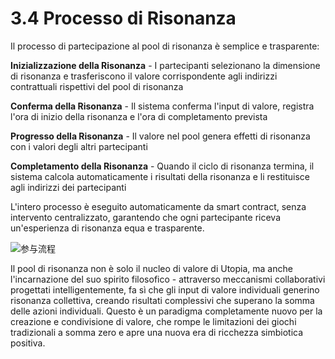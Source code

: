 # 3.4 Processo di Risonanza

Il processo di partecipazione al pool di risonanza è semplice e trasparente:

**Inizializzazione della Risonanza** - I partecipanti selezionano la dimensione di risonanza e trasferiscono il valore corrispondente agli indirizzi contrattuali rispettivi del pool di risonanza

**Conferma della Risonanza** - Il sistema conferma l'input di valore, registra l'ora di inizio della risonanza e l'ora di completamento prevista

**Progresso della Risonanza** - Il valore nel pool genera effetti di risonanza con i valori degli altri partecipanti

**Completamento della Risonanza** - Quando il ciclo di risonanza termina, il sistema calcola automaticamente i risultati della risonanza e li restituisce agli indirizzi dei partecipanti

L'intero processo è eseguito automaticamente da smart contract, senza intervento centralizzato, garantendo che ogni partecipante riceva un'esperienza di risonanza equa e trasparente.

![参与流程](/images/图4.svg)

Il pool di risonanza non è solo il nucleo di valore di Utopia, ma anche l'incarnazione del suo spirito filosofico - attraverso meccanismi collaborativi progettati intelligentemente, fa sì che gli input di valore individuali generino risonanza collettiva, creando risultati complessivi che superano la somma delle azioni individuali. Questo è un paradigma completamente nuovo per la creazione e condivisione di valore, che rompe le limitazioni dei giochi tradizionali a somma zero e apre una nuova era di ricchezza simbiotica positiva.